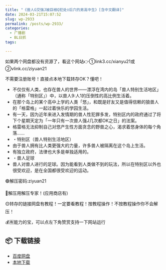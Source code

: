 ```yaml
---
title: "《兽人G交强J被巨根Q犯处♀后穴的男高中生》[含中文翻译]"
date: 2024-03-21T15:07:52
slug: wp-2933
permalink: /posts/wp-2933/
categories:
  - 广播剧
  - BL日抓
tags:

---
```


如果两个网盘都没有资源了，看这个网站👉①link3.cc/xianyu21或②vlink.cc/ziyuan21

不需要注册账号！直接点本地下载转存OK？懂吧！

*   不仅仅有人类，也存在兽人的世界——漂浮在湾内的岛「兽人特别生活地区」（通称「特别区」）中，以兽人9:人1的压倒性的高比例生活着。
*   在那个岛上的某个高中上学的人类「悠」，和既是好友又是值得信赖的狼兽人的「格雷格」一起过着快乐的学园生活。
*   有一天，因为近年来进入发情期的兽人性犯罪多发，特别区内的政府通过了将下个星期天定为「一年只有一次兽人强J几次都OK之日」的法案。
*   格雷格无法抑制自己对悠产生性方面贪念的野兽之心，渴求着悠身体的每个角落……
*   ・特别区（兽人特别生活地区）
*   由于兽人拥有比人类更强大的力量，许多兽人被隔离在这个岛上生活。
*   有独立政府，法律也大多是单独适用的。
*   ・兽人足球
*   兽人对兽人进行的足球。因为能看到人类做不到的玩法，所以在特别区以外也很受欢迎，是在全国都很受欢迎的运动。

🟢解压密码:ziyuan21

🔵解压用解压专家！(应用商店有)

🟡转存的链接网盘有教程！一定要看教程！按教程操作！不按教程操作你不会解压！

💰🈶能力的宝，可以点左下角赞赏支持一下网站运行

## 📦 下载链接
- [百度网盘](https://blziyuan21.com/pay-download/2933?key=ba6e14d9bc&down_id=0)
- [本地下载](https://blziyuan21.com/pay-download/2933?key=ba6e14d9bc&down_id=1)


